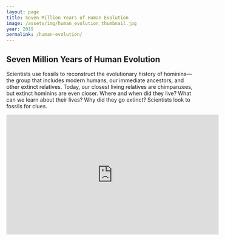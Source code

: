 ```yaml
---
layout: page
title: Seven Million Years of Human Evolution
image: /assets/img/human_evolution_thumbnail.jpg
year: 2019
permalink: /human-evolution/
---
```


## Seven Million Years of Human Evolution

Scientists use fossils to reconstruct the evolutionary history of hominins—the group that includes modern humans, our immediate ancestors, and other extinct relatives. Today, our closest living relatives are chimpanzees, but extinct hominins are even closer. Where and when did they live? What can we learn about their lives? Why did they go extinct? Scientists look to fossils for clues.

<iframe width="560" height="315" src="https://www.youtube.com/embed/DZv8VyIQ7YU" frameborder="0" allow="accelerometer; autoplay; encrypted-media; gyroscope; picture-in-picture" allowfullscreen></iframe>
